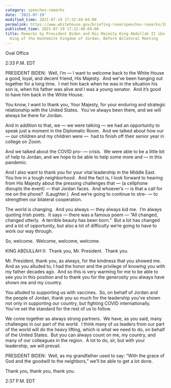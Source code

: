 ```yaml
---
category: speeches-remarks
date: '2021-07-19'
modified_time: 2021-07-19 17:32:49-04:00
permalink: https://www.whitehouse.gov/briefing-room/speeches-remarks/2021/07/19/remarks-by-president-biden-and-his-majesty-king-abdullah-ii-ibn-al-hussein-king-of-the-hashemite-kingdom-of-jordan-before-bilateral-meeting/
published_time: 2021-07-19 17:32:48-04:00
title: Remarks by President Biden and His Majesty King Abdullah II ibn Al Hussein,
  King of the Hashemite Kingdom of Jordan, Before Bilateral Meeting
---
```

 
Oval Office

2:33 P.M. EDT

PRESIDENT BIDEN:  Well, I’m — I want to welcome back to the White House
a good, loyal, and decent friend, His Majesty.  And we’ve been hanging
out together for a long time.  I met him back when he was in the
situation his son is, when his father was alive and I was a young
senator.  And it’s good to have him back in the White House. 

You know, I want to thank you, Your Majesty, for your enduring and
strategic relationship with the United States.  You’ve always been
there, and we will always be there for Jordan. 

And in addition to that, we — we were talking — we had an opportunity to
speak just a moment in the Diplomatic Room.  And we talked about how our
— our children and my children were —  had to finish off their senior
year in college on Zoom. 

And we talked about the COVID pro- — crisis.  We were able to be a
little bit of help to Jordan, and we hope to be able to help some more
and — in this pandemic. 

And I also want to thank you for your vital leadership in the Middle
East.  You live in a tough neighborhood.  And the fact is, I look
forward to hearing from His Majesty about the pressing challenges that —
(a cellphone disrupts the event) — that Jordan faces.  And whoever’s —
is that a call for me on the phone?  (Laughter.)  And we’re going to
continue to stre- — to strengthen our bilateral cooperation. 

The world is changing.  And you always — they always kid me.  I’m always
quoting Irish poets.  It says — there was a famous poem — “All changed,
changed utterly.  A terrible beauty has been born.”  But a lot has
changed and a lot of opportunity, but also a lot of difficulty we’re
going to have to work our way through. 

So, welcome.  Welcome, welcome, welcome. 

KING ABDULLAH II:  Thank you, Mr. President.  Thank you.

Mr. President, thank you, as always, for the kindness that you showed
me.  And as you alluded to, I had the honor and the privilege of knowing
you with my father decades ago.  And so this is very warming for me to
be able to see you in this position and to thank you for the generosity
you always have shown me and my country. 

You alluded to supporting us with vaccines.  So, on behalf of Jordan and
the people of Jordan, thank you so much for the leadership you’ve shown
not only in supporting our country, but fighting COVID internationally. 
You’ve set the standard for the rest of us to follow. 

We come together as always strong partners.  We have, as you said, many
challenges in our part of the world.  I think many of us leaders from
our part of the world will do the heavy lifting, which is what we need
to do, on behalf of the United States.  But you can always count on me,
my country, and many of our colleagues in the region.  A lot to do, sir,
but with your leadership, we will prevail.

PRESIDENT BIDEN:  Well, as my grandfather used to say: “With the grace
of God and the goodwill to the neighbors,” we’ll be able to get a lot
done.

Thank you, thank you, thank you. 

2:37 P.M. EDT
